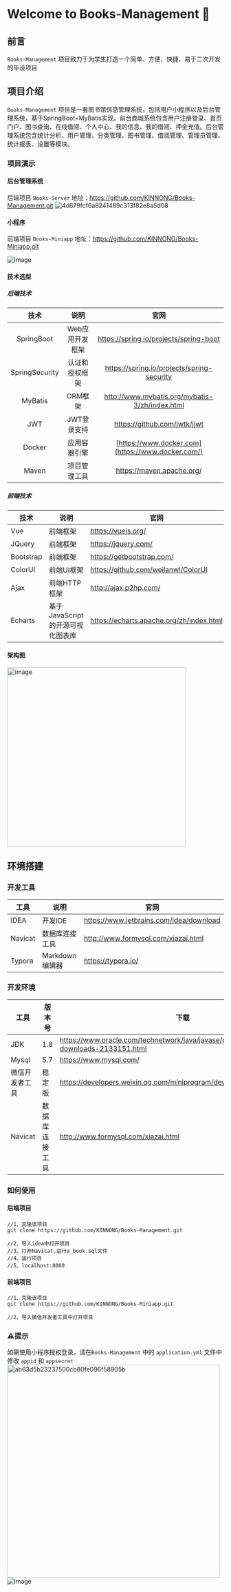 # Welcome to Books-Management 👋



## 前言

`Books-Management` 项目致力于为学生打造一个简单、方便、快捷、易于二次开发的毕设项目



## 项目介绍

`Books-Management` 项目是一套图书馆信息管理系统，包括用户小程序以及后台管理系统，基于SpringBoot+MyBatis实现。前台商城系统包含用户注册登录、首页门户、图书查询、在线借阅、个人中心、我的信息、我的借阅、押金充值。后台管理系统包含统计分析、用户管理、分类管理、图书管理、借阅管理、管理员管理、统计报表、设置等模块。



### 项目演示

#### 后台管理系统

后端项目 `Books-Server` 地址：https://github.com/KINNONG/Books-Management.git
![4d679fcf6a8241489c313f82e8a5d08](https://user-images.githubusercontent.com/57580672/207652410-f6ca8dc5-f10a-4216-868d-abdfa4c339f3.png)



#### 小程序

前端项目 `Books-Miniapp` 地址：https://github.com/KINNONG/Books-Miniapp.git

![image](https://user-images.githubusercontent.com/57580672/207651966-0514a923-8dfe-4bfd-9600-e50f9a150ab0.png)



#### 技术选型

##### 后端技术

|      技术      |      说明       |                       官网                        |
| :------------: | :-------------: | :-----------------------------------------------: |
|   SpringBoot   | Web应用开发框架 |      https://spring.io/projects/spring-boot       |
| SpringSecurity | 认证和授权框架  |    https://spring.io/projects/spring-security     |
|    MyBatis     |     ORM框架     |  http://www.mybatis.org/mybatis-3/zh/index.html   |
|      JWT       |   JWT登录支持   |           https://github.com/jwtk/jjwt            |
|     Docker     |  应用容器引擎   | [https://www.docker.com](https://www.docker.com/) |
|     Maven      |  项目管理工具   |             https://maven.apache.org/             |



##### 前端技术

| 技术      | 说明                               | 官网                                     |
| --------- | ---------------------------------- | ---------------------------------------- |
| Vue       | 前端框架                           | https://vuejs.org/                       |
| JQuery    | 前端框架                           | https://jquery.com/                      |
| Bootstrap | 前端框架                           | https://getbootstrap.com/                |
| ColorUI   | 前端UI框架                         | https://github.com/weilanwl/ColorUI      |
| Ajax      | 前端HTTP框架                       | http://ajax.p2hp.com/                    |
| Echarts   | 基于 JavaScript 的开源可视化图表库 | https://echarts.apache.org/zh/index.html |



#### 架构图

<img width="416" alt="image" src="https://user-images.githubusercontent.com/57580672/207651841-047560e8-f753-4722-8c1c-a9e8deb80ca7.png">



## 环境搭建

### 开发工具

| 工具    | 说明           | 官网                                    |
| ------- | -------------- | --------------------------------------- |
| IDEA    | 开发IDE        | https://www.jetbrains.com/idea/download |
| Navicat | 数据库连接工具 | http://www.formysql.com/xiazai.html     |
| Typora  | Markdown编辑器 | https://typora.io/                      |

### 开发环境

| 工具           | 版本号         | 下载                                                         |
| -------------- | -------------- | ------------------------------------------------------------ |
| JDK            | 1.8            | https://www.oracle.com/technetwork/java/javase/downloads/jdk8-downloads-2133151.html |
| Mysql          | 5.7            | https://www.mysql.com/                                       |
| 微信开发者工具 | 稳定版         | https://developers.weixin.qq.com/miniprogram/dev/devtools/download.html |
| Navicat        | 数据库连接工具 | http://www.formysql.com/xiazai.html                          |



###  如何使用

#### 后端项目

```
//1、克隆该项目
git clone https://github.com/KINNONG/Books-Management.git

//2、导入idea中打开项目
//3、打开Navicat,运行a_book.sql文件
//4、运行项目
//5、localhost:8080
```



#### 前端项目

```
//1、克隆该项目
git clone https://github.com/KINNONG/Books-Miniapp.git

//2、导入微信开发者工具中打开项目
```

### ⚠提示
如需使用小程序授权登录，请在`Books-Management` 中的 `application.yml` 文件中修改 `appid` 和 `appsecret`
<img width="494" alt="ab63d5b23237500cb80fe096f58905b" src="https://user-images.githubusercontent.com/57580672/207667746-d33d2b90-928b-4043-acf1-1bfb56eacd6a.png">
![image](https://user-images.githubusercontent.com/57580672/207667375-0f18a7d8-42ea-4bc6-9fb6-cb5490fcaf7c.png)
